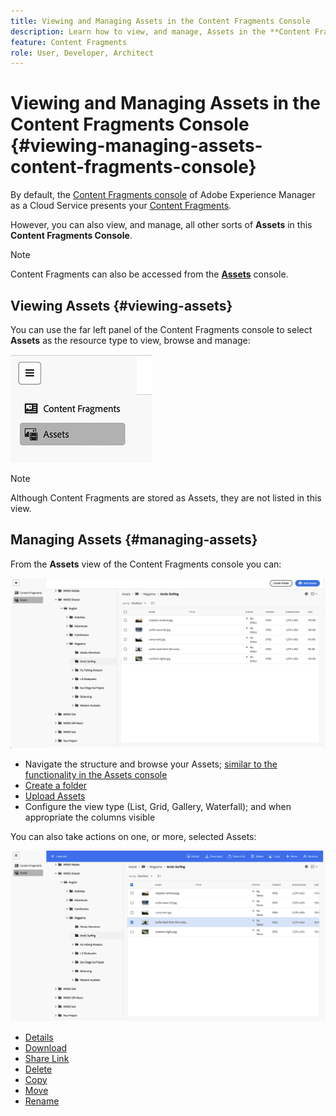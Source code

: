 ```yaml
---
title: Viewing and Managing Assets in the Content Fragments Console
description: Learn how to view, and manage, Assets in the **Content Fragments Console** of Adobe Experience Manager as a Cloud Service.
feature: Content Fragments
role: User, Developer, Architect
---
```

# Viewing and Managing Assets in the Content Fragments Console {#viewing-managing-assets-content-fragments-console}

By default, the [Content Fragments console](/help/sites-cloud/administering/content-fragments/managing.md#content-fragments-console) of Adobe Experience Manager as a Cloud Service presents your [Content Fragments](/help/sites-cloud/administering/content-fragments/overview.md). 

However, you can also view, and manage, all other sorts of **Assets** in this **Content Fragments Console**.

>[!NOTE]
>
>Content Fragments can also be accessed from the **[Assets](/help/assets/overview.md)** console.

## Viewing Assets {#viewing-assets}

You can use the far left panel of the Content Fragments console to select  **Assets** as the resource type to view, browse and manage:

![Content Fragments console - navigation](/help/sites-cloud/administering/content-fragments/assets/cf-console-assets-navigation.png)

>[!NOTE]
>
>Although Content Fragments are stored as Assets, they are not listed in this view.

## Managing Assets {#managing-assets}

From the **Assets** view of the Content Fragments console you can:

![Content Fragments console - browse Asset](/help/sites-cloud/administering/content-fragments/assets/cf-console-assets-browse.png)

* Navigate the structure and browse your Assets; [similar to the functionality in the Assets console](/help/assets/navigate-assets-view.md)
* [Create a folder](/help/assets/manage-digital-assets.md#creating-folders)
* [Upload Assets](/help/assets/add-delete-assets-view.md)
* Configure the view type (List, Grid, Gallery, Waterfall); and when appropriate the columns visible

You can also take actions on one, or more, selected Assets:

![Content Fragments console - actions for selected Asset](/help/sites-cloud/administering/content-fragments/assets/cf-console-assets-actions.png)

* [Details](/help/assets/manage-digital-assets.md#editing-properties)
* [Download](/help/assets/download-assets-from-aem.md)
* [Share Link](/help/assets/share-assets.md)
* [Delete](/help/assets/manage-digital-assets.md#delete-assets)
* [Copy](/help/assets/manage-digital-assets.md#copying-assets)
* [Move](/help/assets/manage-digital-assets.md#moving-or-renaming-assets)
* [Rename](/help/assets/manage-digital-assets.md#moving-or-renaming-assets)
